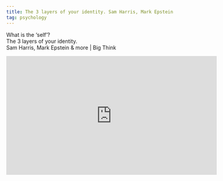 ```yaml
---
title: The 3 layers of your identity. Sam Harris, Mark Epstein
tag: psychology
---
```

What is the ‘self’?   
The 3 layers of your identity.   
Sam Harris, Mark Epstein & more | Big Think  

<iframe width="560" height="315" src="https://www.youtube.com/embed/l0TzeH6Zmog" title="YouTube video player" frameborder="0" allow="accelerometer; autoplay; clipboard-write; encrypted-media; gyroscope; picture-in-picture" allowfullscreen></iframe>
